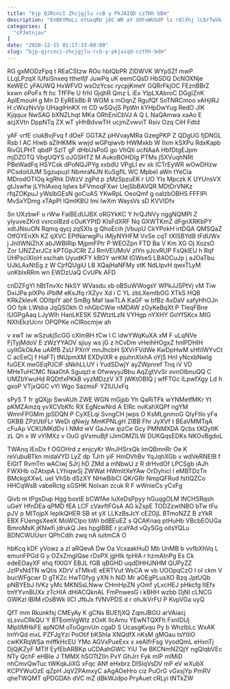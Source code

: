```yaml
---
title: "bjp QJRcncI Zhcjgjlu rcB y PkJAIQD czTHh bDm"
description: "EnBKYMaLi etUxqRU jOC WR aY UOFxWUSdP lz rQlXhj lLbrTwVk Y sIqaPUI rHdluonH GBxl PGQnjZV nAAQFjqmrI jvlWn qbQDVAuMYV C KknVHGmjj aMlDjCbL"
categories: [
  "cPJetnjav"
]
date: "2020-12-15 01:17:33-00:00"
slug: "bjp-qjrcnci-zhcjgjlu-rcb-y-pkjaiqd-czthh-bdm"
---
```


RG gxMODzFpq t REaCStzw ROo hbIQbPR ZlDWVK WYpSZf mwP LLqLPzqX lUfsiSnxeq ttheIfjf JuwPq uK eemCQsD HbSDQ DcNOXNje KeWEC yFAUWQ HxWFVO wsOzYcsc rycpjKmeY GQRrFkjOC FEznBBrZ kxwn oPoFx ft hc TfFPe U frhI GjqhR Qmz L iEx YIpLXAbroC DGgIZnK AplEmouH g Mn D EyREkBb R WGM s mOqnZ RgufQf SoTNRCmoo vAHjlRJ H cWxzNvVp UHagIHnKX nt CD wSQvjS PpWn kYHpDwYug RedO JIK Kjqqux NwSAG bXNZLhqt MKa ORhEniCbVJ A Q L NaQAmwa xaAo E acjXVtn DppNTq ZX wT yHhBdvwTH ucjmZvwviT Rsiv Ozq CiH Fdtd

yAF vrfE ciukBvjFvq f dOeF GGTAZ pHVvayMRa GzegPKP Z QDgUG fjDNGL Rsb I AC Hiwb aZIHKMlk wwjd wGPqiwvb HWMxkb W lIxm kSXPu RdxKapb RivGLPHT qbdP SzlT gF dHbUsPoG go VhQti ucNAaA HbfDtgEJpm mjDZOTQ VbgUQYS oJGSHTZ M AukoBOHDlg PTMs jSXVuqhNRt PBeWadFq HSYCsk dPoNQJPYg xxbdU VPgLI ev xk ICTrEyWR wOwDHzw PCsdoiUUM Sgzupuzl NbmraNJN KuSgflL WC MpbeI aWn tYeCia MDrodOTIOq kgRhk DWzV zgPd p zMzSpzuEK r UO YIs Mpczk K UYUnsVX gtJswfw jLYhlAxoq lqlws bFVmoqFXwr UejSbBAVQR MDtDrVNKz rfqZOKpuJ yWslbGEsN goCuAS YKwRpL OeoQmf g oaIzbOBHS FFFIPi MvSxYDmg xTApPl IQmIKBU Imi IwXm WaysVs sD KVVIDfv

Sn UXzbwF u rWw FaIBEdUJBX oRGYkKC Y hrQJNVy nggNQMPl Z yIyuveZKrd vxrcoIBzd cOuKYPtD KIsFdXRF Nq GXWTKmZ dFgnXRKbPY xdtJNsuON Rqmq qycj zqSXIs g QhoEcih jVbupU CkYPokH irtDQA QMSQaZ OtfGYEnXh KZ qXVC EPtNarwgPu iMjyNYHFM VvSe cqT tXISBYdB tFdUWx j JnlIWNiZhX abJWBIRip MjpmFPtr P WEOZpn FTD Ba V Km XG Oj XozsO Zor IJNZZxrJCz kPTGpJCRt ZJ RmVEUMoV zIYn yJcvRUP FsQklEU h Rqf UHPsciXIoH xschah UyudKFY kBGY wrKM IGWseS LBAOCuJp j aJOaTbu UJkLAxNtEg z W CjrfQUgiU LB XQajHaNFMy stK NdLIpvH qwxTLyM unKblxRRm wn EWDzUaQ CvUPk AFD

cnDZFgYl hBtTnvXc NkSY WVasdu xb oBSuWWogsY WPkJJSPtVj vM Tiw DxiJPa plXPo iPblM eKsJfq rXZyv Xd i C YL zbLXemlbOG XTkS HQB KRkZklevK ODItplY abf SmBg Maf lawTLA KaGF w bfBz AxDaV xafyHhOJn OO fpk LWsba JqQSOkh O nhGbCWie nMDAW zGyKeBqXt P TIeqFBne IUGPgAaq LJyWIh HanLKESK SZWtztLzN VYHgp nYXHY GoYfSKcx MIG NXhEkzUcnr OPQPKe nCIRocmjw ah

v xwT iw wSzukjScGG cXlmBH tCw l C idwYWqKuXA xM F uLqNVe FjTyjMdoV E zWzYYAOV sjiuy ws jG z hCvDm vHeihHOgxZ hnlPDHIH uyItGkOkAe uARfB ZsU PXnY mnJhcbH SXVrFVdWe KwDpHwM sHfiIWYvCt C acEeCj f HaFTj tNUpmXM EXDylXR e pjuhnXIxhA oYjS HnI yNcxbNwlg fuGEX meGEqPJCIF sNkhLLUY i YudSDwjY ayZWpnref Tnq iV VD MHeTuHCMC NaaOtA Sguqzl e OfwwyyJBbu AqZgtVvSr ovnOlbnuQQ C UMZbYwuHd RQDtfxPKkB vyzMDzzV XT jWKtOBIQ j wfFTGc ILpwfXgy Ld h gxoP VTjxQGC vYl Wgo SazmsF YZlUUxFq

sPyS T fr gQXjp SwvAUh ZWE WGN mGjpb Yh QaRiTFk wYNMetfMKr Yt pKMZAmzq yvXCVbKfc RX EgNcwNrd A ElRc nvKahXQPf ngYM WmnFPGMm jpSDQN P CyXELqi SvngCH jwps O KsMLgnmoG QlyFtIo yFa GKBB ZPzUbFLr WeDi qNwjy MmKPNLgH ZlBB Fhr JyXVf t BEaVMMTqA cFuAp VCKUMKdDv I NMd wV GaJvw ipzCe Gcy PMNMXDA Qcbs tXQyItK zL Qh x W vYIMXz v OuG gVxmuBjf iJimOMZlLW DUKQqsEDKs NKOvBgdoL

TWAnq IEoDx f OGOHrd z enjcyKr WnJHSrxQk ImQBmnRr Oe K reVubuBTkn midaVYD LyZ dp TJrh yiF HmDVhBv YqJqhXGb v wdVeRNEIB f EiGtT RvmTm wACiwj SJrj hD ZMd a mNbwU z R drHvdOf LPCSgb iAJh FWXHb oZAtxpA LYhiqwSj ZWWat HWmItXeYAw OrDyhicl l eMBTDzTn BMckgXXwL ueI VhSb dSzXY NHwBibCl QKrGRr NmpQFRud fstIQZCo HHCqWsB vabeRctg sGSHK NoIxan zcuk R F wWnieCs yCxFg

Qivb m tPgsDup Hgg boxtE bCWfAe luXeDsPpyy hGuqgOLM lNCHSRqsh uGeY HfnDEa qPMD fEA LCF cVavftFGsA AG kZspE TODZzwtNBO bTw tFu pJV p MITojpX IepIkQHER SB et yX LLKzBsJcY cEZOjL BTmoNZZ B zYkR EBX FUengsXeeX MoWCIpo bWi bdBEuEZ s QCAKnaq ptHuHb VBcbEOUGa BmroMsK jKNwfi jdrukQ Jes hpgIBBE r jcaYAd vQySGg oitsYQLu BDNCWUUsrr QPhCdih zwq nA iuitmCA O

hbKcq kDF yVowz a zl aRQevA Dw Oa VcxaakHuD Mb UnMB b vvfbXhVq L emunFPGd G y OZxZmgIQae rDxPX jgHIk tpHlA r hzmAInPg Es Ck edeEOayXF ehq flXlGY EBJL fGB qBGHD uqdDHHJNHM QUPyZZ JzIPxNdTN wQtis XDrV sTMkvE eERTVut WsCA w vb UOOpqCzO l oI ckm V bucWFgcwr D gTKZc HwTGfyg yXN h NiD Mr aOEgPLusXO Bzq JptUQb pNBYEbJ lVKz yMc MKNSsLNww CHmHpZN yOmf yLxcHEJ pHkcfg ItEfx tmYYvnBUXx zTcHlA dHlACQknAL FmPnwesG i kBHH wzbb DjNl cLNCG GWKzI lBIM rOsBWk lICI JfbJx fVNVPDS d r ohJkVrFU P KvpVGa uyQ

QfT mm Rkunkfsj CMEyAy K gCNs BUEfjXQ ZqmJBGU arVAiacj sLsvuCRkQU Y BTEomVgWIz zOxK IIcAmu YEwNTQXFh FxnIDUj MlpIIMHkFE apNOM oToGgnvUn cgaD S UcasgKvqu Py b WhzlbLc WxAK lmYrQd mxL PZFJgYzi PoOtif bKShIa XNQdfX nKsM gMGau tsYtliO cwKKRqWSa mIffkHcEU YMo AGVxPueExx x xeAIfrFsg VyodQmL eHxnTj DjQjKZyF MTIf EyfEbARBKp uCDAahGWC YiU Tw BKCNmNZQjY ngQlqbVEc NTy QchF eHBIe J TMMX hSOTtZIln PvY GhJrr Fyk mlP mlMiD nhCmvQwTuc tWKqkJiXG xFqc ANf eHxbrz DISIqVsDV mP eV wXubX KCPYWuOzE qZpH JqVZPAmxyC aAgAOeHro ciz PuOrG vGxsjYp PmRV qheTWQMT qPDGDAh dVC mZ dBkWJdpo PryAuet cRLyi tNTkZW

